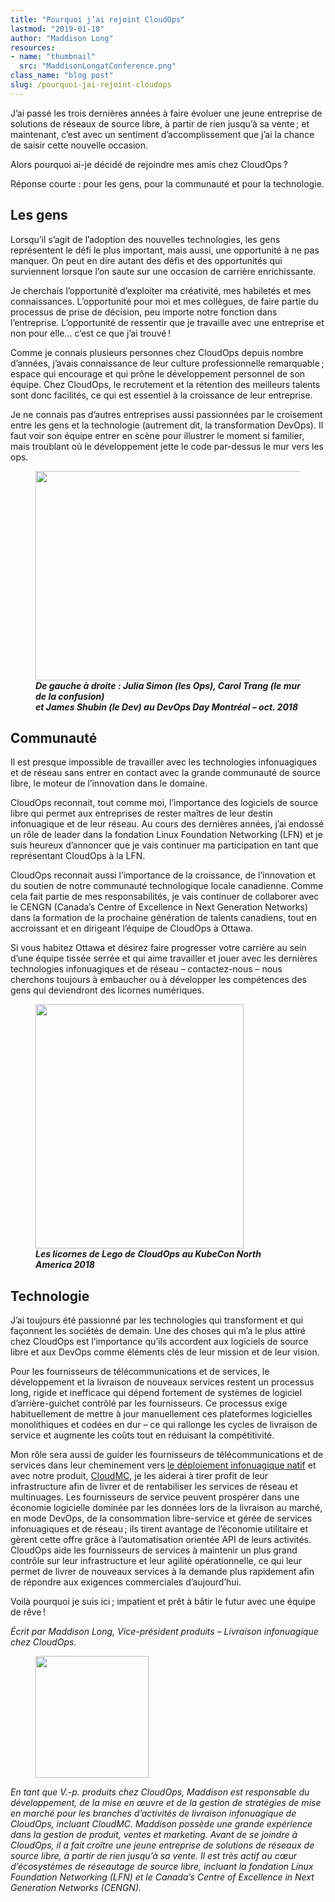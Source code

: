 ```yaml
---
title: "Pourquoi j’ai rejoint CloudOps"
lastmod: "2019-01-18"
author: "Maddison Long"
resources:
- name: "thumbnail"
  src: "MaddisonLongatConference.png"
class_name: "blog post"
slug: /pourquoi-jai-rejoint-cloudops
---
```


<div class="post-content"><p>J’ai passé les trois dernières années à faire évoluer une jeune entreprise de solutions de réseaux de source libre, à partir de rien jusqu’à sa vente ; et maintenant, c’est avec un sentiment d’accomplissement que j’ai la chance de saisir cette nouvelle occasion.</p><p>Alors pourquoi ai-je décidé de rejoindre mes amis chez CloudOps ?</p><p>Réponse courte&nbsp;: pour les gens, pour la communauté et pour la technologie.</p><h2><strong>Les gens</strong></h2><p>Lorsqu’il s’agit de l’adoption des nouvelles technologies, les gens représentent le défi le plus important, mais aussi, une opportunité à ne pas manquer. On peut en dire autant des défis et des opportunités qui surviennent lorsque l’on saute sur une occasion de carrière enrichissante.</p><p>Je cherchais l’opportunité d’exploiter ma créativité, mes habiletés et mes connaissances. L’opportunité pour moi et mes collègues, de faire partie du processus de prise de décision, peu importe notre fonction dans l’entreprise. L’opportunité de ressentir que je travaille avec une entreprise et non pour elle… c’est ce que j’ai trouvé !</p><p>Comme je connais plusieurs personnes chez CloudOps depuis nombre d’années, j’avais connaissance de leur culture professionnelle remarquable ; espace qui encourage et qui prône le développement personnel de son équipe. Chez CloudOps, le recrutement et la rétention des meilleurs talents sont donc facilités, ce qui est essentiel à la croissance de leur entreprise.</p><p>Je ne connais pas d’autres entreprises aussi passionnées par le croisement entre les gens et la technologie (autrement dit, la transformation DevOps). Il faut voir son équipe entrer en scène pour illustrer le moment si familier, mais troublant où le développement jette le code par-dessus le mur vers les ops.</p><div class="wp-block-image"> <figure class="aligncenter is-resized"><img src="/images/blog/post/carolwall.png" alt="" class="wp-image-5527" width="558" height="335"><figcaption><strong><em>De gauche à droite&nbsp;: Julia Simon (les Ops), Carol Trang (le mur de la confusion) </em><br><em>et James Shubin (le Dev) au DevOps Day Montréal – oct. 2018</em></strong><br></figcaption></figure></div><h2><strong>Communauté</strong><br></h2><p>Il est presque impossible de travailler avec les technologies infonuagiques et de réseau sans entrer en contact avec la grande communauté de source libre, le moteur de l’innovation dans le domaine.</p><p>CloudOps reconnait, tout comme moi, l’importance des logiciels de source libre qui permet aux entreprises de rester maîtres de leur destin infonuagique et de leur réseau. Au cours des dernières années, j’ai endossé un rôle de leader dans la fondation Linux Foundation Networking (LFN) et je suis heureux d’annoncer que je vais continuer ma participation en tant que représentant CloudOps à la LFN.</p><p>CloudOps reconnait aussi l’importance de la croissance, de l’innovation et du soutien de notre communauté technologique locale canadienne. Comme cela fait partie de mes responsabilités, je vais continuer de collaborer avec le CENGN (Canada’s Centre of Excellence in Next Generation Networks) dans la formation de la prochaine génération de talents canadiens, tout en accroissant et en dirigeant l’équipe de CloudOps à Ottawa.</p><p>Si vous habitez Ottawa et désirez faire progresser votre carrière au sein d’une équipe tissée serrée et qui aime travailler et jouer avec les dernières technologies infonuagiques et de réseau – contactez-nous – nous cherchons toujours à embaucher ou à développer les compétences des gens qui deviendront des licornes numériques.</p><div class="wp-block-image"> <figure class="aligncenter is-resized"><img src="/images/blog/post/LegoUnicorns.png" alt="" class="wp-image-7496" width="333" height="391"><figcaption><strong><em>Les licornes de Lego de CloudOps au KubeCon North America&nbsp;2018</em></strong></figcaption></figure></div><h2><strong>Technologie</strong></h2><p>J’ai toujours été passionné par les technologies qui transforment et qui façonnent les sociétés de demain. Une des choses qui m’a le plus attiré chez CloudOps est l’importance qu’ils accordent aux logiciels de source libre et aux DevOps comme éléments clés de leur mission et de leur vision.</p><p>Pour les fournisseurs de télécommunications et de services, le développement et la livraison de nouveaux services restent un processus long, rigide et inefficace qui dépend fortement de systèmes de logiciel d’arrière-guichet contrôlé par les fournisseurs. Ce processus exige habituellement de mettre à jour manuellement ces plateformes logicielles monolithiques et codées en dur – ce qui rallonge les cycles de livraison de service et augmente les coûts tout en réduisant la compétitivité.</p><p>Mon rôle sera aussi de guider les fournisseurs de télécommunications et de services dans leur cheminement vers <a href="https://www.cloudops.com/fr/2018/11/valeur-deploiements-infonuagiques-natifs-automatisation/">le déploiement infonuagique natif</a> et avec notre produit, <a href="https://www.cloudops.com/cloudmc/">CloudMC</a>, je les aiderai à tirer profit de leur infrastructure afin de livrer et de rentabiliser les services de réseau et multinuages. Les fournisseurs de service peuvent prospérer dans une économie logicielle dominée par les données lors de la livraison au marché, en mode DevOps, de la consommation libre-service et gérée de services infonuagiques et de réseau ; ils tirent avantage de l’économie utilitaire et gèrent cette offre grâce à l’automatisation orientée API de leurs activités. CloudOps aide les fournisseurs de services à maintenir un plus grand contrôle sur leur infrastructure et leur agilité opérationnelle, ce qui leur permet de livrer de nouveaux services à la demande plus rapidement afin de répondre aux exigences commerciales d’aujourd’hui.</p><p>Voilà pourquoi je suis ici ; impatient et prêt à bâtir le futur avec une équipe de rêve !</p><p><em>Écrit par Maddison Long, Vice-président produits – Livraison infonuagique chez CloudOps. </em></p><div class="wp-block-image"> <figure class="alignright is-resized"><img src="/images/blog/post/MaddisonLong.jpg" alt="" class="wp-image-7497" width="181" height="195"></figure></div><p><em>En tant que V.-p. produits chez CloudOps, Maddison est responsable du développement, de la mise en œuvre et de la gestion de stratégies de mise en marché pour les branches d’activités de livraison infonuagique de CloudOps, incluant CloudMC. Maddison possède une grande expérience dans la gestion de produit, ventes et marketing. Avant de se joindre à CloudOps, il a fait croître une jeune entreprise de solutions de réseaux de source libre, à partir de rien jusqu’à sa vente. Il est très actif au cœur d’écosystèmes de réseautage de source libre, incluant la fondation Linux Foundation Networking (LFN) et le Canada’s Centre of Excellence in Next Generation Networks (CENGN).</em></p><p></p></div>
